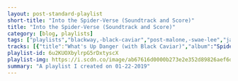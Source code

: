 ```yaml
---
layout: post-standard-playlist
short-title: "Into the Spider-Verse (Soundtrack and Score)"
title: "Into the Spider-Verse (Soundtrack and Score)"
category: [blog, playlists]
tags: ["playlists","blackway,-black-caviar","post-malone,-swae-lee","jaden","nicki-minaj,-anuel-aa,-bantu","aminé","duckwrth,-shaboozey","juice-wrld,-seezyn","thutmose","ski-mask-the-slump-god,-jacquees,-coi-leray,-lougotcash","beau-young-prince","lil-wayne,-ty-dolla-,-xxxtentacion","dj-khalil,-denzel-curry,-cordae,-swavay,-trevor-rich","vince-staples,-richie-kohan"]
tracks: [{"title":"What's Up Danger (with Black Caviar)","album":"Spider-Man: Into the Spider-Verse (Soundtrack From & Inspired by the Motion Picture)","artists":"Blackway, Black Caviar"},{"title":"Sunflower - Spider-Man: Into the Spider-Verse","album":"Spider-Man: Into the Spider-Verse (Soundtrack From & Inspired by the Motion Picture)","artists":"Post Malone, Swae Lee"},{"title":"Way Up","album":"Spider-Man: Into the Spider-Verse (Soundtrack From & Inspired by the Motion Picture)","artists":"Jaden"},{"title":"Familia (with Anuel Aa, feat. Bantu) - Spider-Man: Into the Spider-Verse","album":"Spider-Man: Into the Spider-Verse (Soundtrack From & Inspired by the Motion Picture)","artists":"Nicki Minaj, Anuel AA, Bantu"},{"title":"Invincible","album":"Spider-Man: Into the Spider-Verse (Soundtrack From & Inspired by the Motion Picture)","artists":"Aminé"},{"title":"Start a Riot","album":"Spider-Man: Into the Spider-Verse (Soundtrack From & Inspired by the Motion Picture)","artists":"Duckwrth, Shaboozey"},{"title":"Hide (feat. Seezyn)","album":"Spider-Man: Into the Spider-Verse (Soundtrack From & Inspired by the Motion Picture)","artists":"Juice WRLD, Seezyn"},{"title":"Memories","album":"Spider-Man: Into the Spider-Verse (Soundtrack From & Inspired by the Motion Picture)","artists":"Thutmose"},{"title":"Save The Day (feat. Coi Leray & LouGotCash)","album":"Spider-Man: Into the Spider-Verse (Soundtrack From & Inspired by the Motion Picture)","artists":"Ski Mask The Slump God, Jacquees, Coi Leray, LouGotCash"},{"title":"Let Go","album":"Spider-Man: Into the Spider-Verse (Soundtrack From & Inspired by the Motion Picture)","artists":"Beau Young Prince"},{"title":"Scared of the Dark (feat. XXXTENTACION)","album":"Spider-Man: Into the Spider-Verse (Soundtrack From & Inspired by the Motion Picture)","artists":"Lil Wayne, Ty Dolla , XXXTENTACION"},{"title":"Elevate (feat. Denzel Curry, YBN Cordae, SwaVay, Trevor Rich)","album":"Spider-Man: Into the Spider-Verse (Soundtrack From & Inspired by the Motion Picture)","artists":"DJ Khalil, Denzel Curry, Cordae, Swavay, Trevor Rich"},{"title":"Home","album":"Spider-Man: Into the Spider-Verse (Soundtrack From & Inspired by the Motion Picture)","artists":"Vince Staples, Richie Kohan"}]
playlist-id: 6u2KUOXbylrpG5rDxtyscX
playlist-img: https://i.scdn.co/image/ab67616d0000b273e2e352d89826aef6dbd5ff8f
summary: "A playlist I created on 01-22-2019"
---
```

